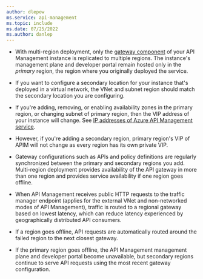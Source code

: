 ```yaml
---
author: dlepow
ms.service: api-management
ms.topic: include
ms.date: 07/25/2022
ms.author: danlep
---
```



* With multi-region deployment, only the [gateway component](../articles/api-management/api-management-key-concepts.md#api-management-components) of your API Management instance is replicated to multiple regions. The instance's management plane and developer portal remain hosted only in the *primary* region, the region where you originally deployed the service.

* If you want to configure a secondary location for your instance that's deployed in a virtual network, the VNet and subnet region should match the secondary location you are configuring.

* If you're adding, removing, or enabling availability zones in the primary region, or changing subnet of primary region, then the VIP address of your instance will change. See [IP addresses of Azure API Management service](api-management-howto-ip-addresses.md#changes-to-the-ip-addresses).

* However, if you're adding a secondary region, primary region's VIP of APIM will not change as every region has its own private VIP.

* Gateway configurations such as APIs and policy definitions are regularly synchronized between the primary and secondary regions you add. Multi-region deployment provides availability of the API gateway in more than one region and provides service availability if one region goes offline.

* When API Management receives public HTTP requests to the traffic manager endpoint (applies for the external VNet and non-networked modes of API Management), traffic is routed to a regional gateway based on lowest latency, which can reduce latency experienced by geographically distributed API consumers. 

* If a region goes offline, API requests are automatically routed around the failed region to the next closest gateway.

* If the primary region goes offline, the API Management management plane and developer portal become unavailable, but secondary regions continue to serve API requests using the most recent gateway configuration. 
